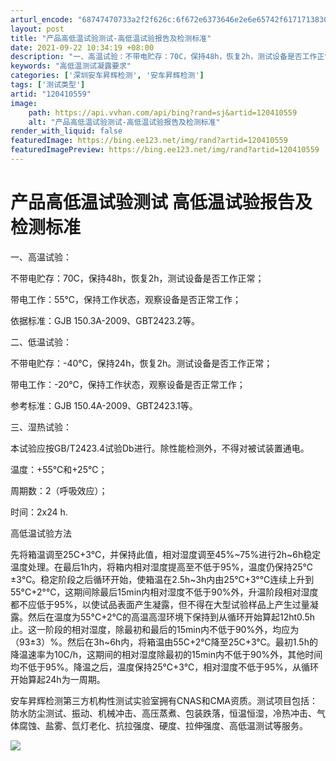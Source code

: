 ```yaml
---
arturl_encode: "68747470733a2f2f626c:6f672e6373646e2e6e65742f6171713830393136323037322f:61727469636c652f64657461696c732f313230343130353539"
layout: post
title: "产品高低温试验测试-高低温试验报告及检测标准"
date: 2021-09-22 10:34:19 +08:00
description: "一、高温试验：不带电贮存：70C，保持48h，恢复2h，测试设备是否工作正常；带电工作：55℃，保持"
keywords: "高低温测试凝露要求"
categories: ['深圳安车昇辉检测', '安车昇辉检测']
tags: ['测试类型']
artid: "120410559"
image:
    path: https://api.vvhan.com/api/bing?rand=sj&artid=120410559
    alt: "产品高低温试验测试-高低温试验报告及检测标准"
render_with_liquid: false
featuredImage: https://bing.ee123.net/img/rand?artid=120410559
featuredImagePreview: https://bing.ee123.net/img/rand?artid=120410559
---
```


# 产品高低温试验测试 高低温试验报告及检测标准

一、高温试验：

不带电贮存：70C，保持48h，恢复2h，测试设备是否工作正常；

带电工作：55℃，保持工作状态，观察设备是否正常工作；

依据标准：GJB 150.3A-2009、GBT2423.2等。

二、低温试验：

不带电贮存：-40℃，保持24h，恢复2h。测试设备是否工作正常；

带电工作：-20℃，保持工作状态，观察设备是否正常工作；

参考标准：GJB 150.4A-2009、GBT2423.1等。

三、湿热试验：

本试验应按GB/T2423.4试验Db进行。除性能检测外，不得对被试装置通电。

温度：+55℃和+25℃；

周期数：2（呼吸效应）；

时间：2x24 h.

高低温试验方法

先将箱温调至25C+3℃，并保持此值，相对湿度调至45%~75%进行2h~6h稳定温度处理。在最后1h内，将箱内相对湿度提高至不低于95%，温度仍保持25℃±3℃。稳定阶段之后循环开始，使箱温在2.5h~3h内由25°C+3°℃连续上升到55°C+2°℃，这期间除最后15min内相对湿度不低于90%外，升温阶段相对湿度都不应低于95%，以使试品表面产生凝露，但不得在大型试验样品上产生过量凝露。然后在温度为55°C+2°C的高温高湿环境下保持到从循环开始算起12ht0.5h止。这一阶段的相对湿度，除最初和最后的15min内不低于90%外，均应为（93±3）%。然后在3h~6h内，将箱温由55C+2°C降至25C+3°C。最初1.5h的降温速率为10C/h，这期间的相对湿度除最初的15min内不低于90%外，其他时间均不低于95%。降温之后，温度保持25℃+3℃，相对湿度不低于95%，从循环开始算起24h为一周期。

安车昇辉检测第三方机构性测试实验室拥有CNAS和CMA资质。测试项目包括：防水防尘测试、振动、机械冲击、高压蒸煮、包装跌落，恒温恒湿，冷热冲击、气体腐蚀、盐雾、氙灯老化、抗拉强度、硬度、拉伸强度、高低温测试等服务。

![](https://i-blog.csdnimg.cn/blog_migrate/66bddd49bdb3c83e47c5924cceda7f0c.png)